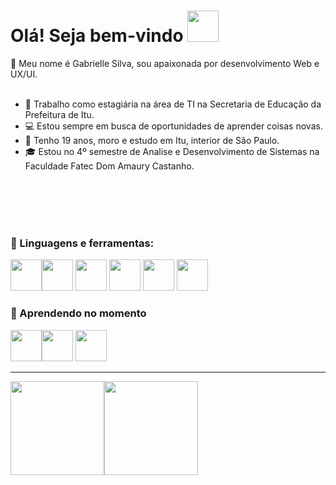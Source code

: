 # Olá! Seja bem-vindo <img src="https://i.pinimg.com/originals/7c/ca/c4/7ccac4699f861ebd999ed270a5a42eac.gif" width="50">

:wave: Meu nome é Gabrielle Silva, sou apaixonada por desenvolvimento Web e UX/UI. 
<br>
<br>
- :briefcase: Trabalho como estagiária na área de TI na Secretaria de Educação da Prefeitura de Itu.
- :computer: Estou sempre em busca de oportunidades de aprender coisas novas. 
- :pushpin: Tenho 19 anos, moro e estudo em Itu, interior de São Paulo. 
- :mortar_board: Estou no 4º semestre de Analise e Desenvolvimento de Sistemas na Faculdade Fatec Dom Amaury Castanho.

<br>
<br>
<br>
<br>

### :telescope: Linguagens e ferramentas:
<img src="https://img.icons8.com/color/344/html-5--v2.png" width="50"><img src="https://img.icons8.com/color/344/javascript--v1.png" width="50">
<img src="https://img.icons8.com/color/344/angularjs.png" width="50">
<img src="https://img.icons8.com/color/344/bootstrap.png" width="50">
<img src="https://img.icons8.com/color/344/figma--v1.png" width="50">
<img src="https://img.icons8.com/color/344/git.png" width="50">

### :seedling: Aprendendo no momento
<img src="https://img.icons8.com/color/344/python--v1.png" width="50"><img src="https://img.icons8.com/ios/344/django.png" width="50">
<img src="https://img.icons8.com/color/344/vue-js.png" width="50">

---
<div>
<img height="150em" src="https://github-readme-stats.vercel.app/api/top-langs/?username=httpsGabrielle&layout=compact&langs_count=7&theme=dracula"/><img height="150em" src="https://github-readme-stats.vercel.app/api?username=httpsGabrielle&show_icons=true&theme=dracula&include_all_commits=true&count_private=true"/>
</div>
